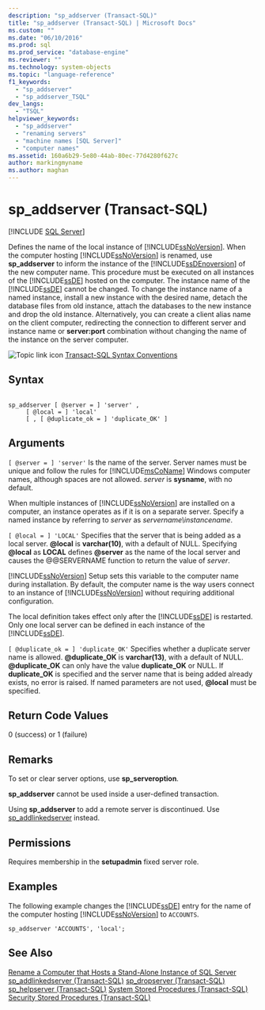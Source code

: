 ```yaml
---
description: "sp_addserver (Transact-SQL)"
title: "sp_addserver (Transact-SQL) | Microsoft Docs"
ms.custom: ""
ms.date: "06/10/2016"
ms.prod: sql
ms.prod_service: "database-engine"
ms.reviewer: ""
ms.technology: system-objects
ms.topic: "language-reference"
f1_keywords: 
  - "sp_addserver"
  - "sp_addserver_TSQL"
dev_langs: 
  - "TSQL"
helpviewer_keywords: 
  - "sp_addserver"
  - "renaming servers"
  - "machine names [SQL Server]"
  - "computer names"
ms.assetid: 160a6b29-5e80-44ab-80ec-77d4280f627c
author: markingmyname
ms.author: maghan
---
```

# sp_addserver (Transact-SQL)
[!INCLUDE [SQL Server](../../includes/applies-to-version/sqlserver.md)]

  Defines the name of the local instance of [!INCLUDE[ssNoVersion](../../includes/ssnoversion-md.md)]. When the computer hosting [!INCLUDE[ssNoVersion](../../includes/ssnoversion-md.md)] is renamed, use **sp_addserver** to inform the instance of the [!INCLUDE[ssDEnoversion](../../includes/ssdenoversion-md.md)] of the new computer name. This procedure must be executed on all instances of the [!INCLUDE[ssDE](../../includes/ssde-md.md)] hosted on the computer. The instance name of the [!INCLUDE[ssDE](../../includes/ssde-md.md)] cannot be changed. To change the instance name of a named instance, install a new instance with the desired name, detach the database files from old instance, attach the databases to the new instance and drop the old instance. Alternatively, you can create a client alias name on the client computer, redirecting the connection to different server and instance name or **server:port** combination without changing the name of the instance on the server computer.

 ![Topic link icon](../../database-engine/configure-windows/media/topic-link.gif "Topic link icon") [Transact-SQL Syntax Conventions](../../t-sql/language-elements/transact-sql-syntax-conventions-transact-sql.md)

## Syntax

```

sp_addserver [ @server = ] 'server' ,
     [ @local = ] 'local' 
     [ , [ @duplicate_ok = ] 'duplicate_OK' ]
```

## Arguments
`[ @server = ] 'server'`
 Is the name of the server. Server names must be unique and follow the rules for [!INCLUDE[msCoName](../../includes/msconame-md.md)] Windows computer names, although spaces are not allowed. *server* is **sysname**, with no default.

 When multiple instances of [!INCLUDE[ssNoVersion](../../includes/ssnoversion-md.md)] are installed on a computer, an instance operates as if it is on a separate server. Specify a named instance by referring to *server* as *servername\instancename*.

`[ @local = ] 'LOCAL'`
 Specifies that the server that is being added as a local server. **\@local** is **varchar(10)**, with a default of NULL. Specifying **\@local** as **LOCAL** defines **\@server** as the name of the local server and causes the @@SERVERNAME function to return the value of *server*.

 [!INCLUDE[ssNoVersion](../../includes/ssnoversion-md.md)] Setup sets this variable to the computer name during installation. By default, the computer name is the way users connect to an instance of [!INCLUDE[ssNoVersion](../../includes/ssnoversion-md.md)] without requiring additional configuration.

 The local definition takes effect only after the [!INCLUDE[ssDE](../../includes/ssde-md.md)] is restarted. Only one local server can be defined in each instance of the [!INCLUDE[ssDE](../../includes/ssde-md.md)].

`[ @duplicate_ok = ] 'duplicate_OK'`
 Specifies whether a duplicate server name is allowed. **\@duplicate_OK** is **varchar(13)**, with a default of NULL. **\@duplicate_OK** can only have the value **duplicate_OK** or NULL. If **duplicate_OK** is specified and the server name that is being added already exists, no error is raised. If named parameters are not used, **\@local** must be specified.

## Return Code Values
 0 (success) or 1 (failure)

## Remarks
 To set or clear server options, use **sp_serveroption**.

 **sp_addserver** cannot be used inside a user-defined transaction.

 Using **sp_addserver** to add a remote server is discontinued. Use [sp_addlinkedserver](../../relational-databases/system-stored-procedures/sp-addlinkedserver-transact-sql.md) instead.

## Permissions
 Requires membership in the **setupadmin** fixed server role.

## Examples
 The following example changes the [!INCLUDE[ssDE](../../includes/ssde-md.md)] entry for the name of the computer hosting [!INCLUDE[ssNoVersion](../../includes/ssnoversion-md.md)] to `ACCOUNTS`.

```
sp_addserver 'ACCOUNTS', 'local';
```

## See Also
 [Rename a Computer that Hosts a Stand-Alone Instance of SQL Server](../../database-engine/install-windows/rename-a-computer-that-hosts-a-stand-alone-instance-of-sql-server.md) 
 [sp_addlinkedserver &#40;Transact-SQL&#41;](../../relational-databases/system-stored-procedures/sp-addlinkedserver-transact-sql.md) 
 [sp_dropserver &#40;Transact-SQL&#41;](../../relational-databases/system-stored-procedures/sp-dropserver-transact-sql.md) 
 [sp_helpserver &#40;Transact-SQL&#41;](../../relational-databases/system-stored-procedures/sp-helpserver-transact-sql.md) 
 [System Stored Procedures &#40;Transact-SQL&#41;](../../relational-databases/system-stored-procedures/system-stored-procedures-transact-sql.md) 
 [Security Stored Procedures &#40;Transact-SQL&#41;](../../relational-databases/system-stored-procedures/security-stored-procedures-transact-sql.md)



